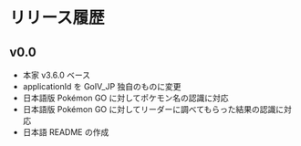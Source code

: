 # リリース履歴

## v0.0
* 本家 v3.6.0 ベース
* applicationId を GoIV_JP 独自のものに変更
* 日本語版 Pokémon GO に対してポケモン名の認識に対応
* 日本語版 Pokémon GO に対してリーダーに調べてもらった結果の認識に対応
* 日本語 README の作成
